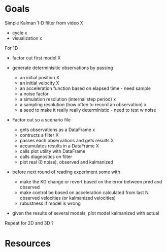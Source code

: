 # Goals
Simple Kalman 1-D filter from video X
 * cycle x
 * visualization x
 
For 1D
 * factor out first model  X
 
 * generate determinisitic observations by passing
   * an initial position X
   * an initial velocity X
   * an acceleration function  based on elapsed time - need sample
   * a noise factor 
   * a simulation resolution (internal step period) x
   * a sampling resolution (how often to record an observation) x
   * a seed to make it really really deterministic - need to test w noise
   
 * Factor out so a scenario file
   * gets observations as a DataFrame x
   * contructs a filter X
   * passes each observations and gets results X
   * accumulates results in a DataFrame X
   * calls plot utility with DataFrame
   * calls diagnostics on filter
   * plot real (0 noise), observed and kalmanized
   
* before next round of reading experiment some with 
  * make the KG change or revert based on the error between pred and observed
  * make control be based on acceleration calculated from last N observed velocities (or kalmanized velocities)
  * rubustness if model is wrong
  
* given the results of several models, plot model kalmanized with actual

Repeat for 2D and 3D ?

# Resources
